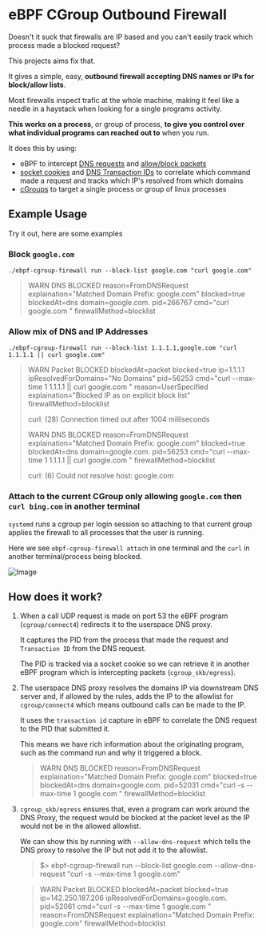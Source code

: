 # eBPF CGroup Outbound Firewall

Doesn't it suck that firewalls are IP based and you can't easily track which process made a blocked request? 

This projects aims fix that.

It gives a simple, easy, **outbound firewall accepting DNS names or IPs for block/allow lists**.

Most firewalls inspect trafic at the whole machine, making it feel like a needle in a haystack when looking for a single programs activity.

**This works on a process**, or group of process, **to give you control over what individual programs can reached out to** when you run.


It does this by using:

- eBPF to intercept [DNS requests](https://docs.ebpf.io/linux/program-type/BPF_PROG_TYPE_CGROUP_SOCK_ADDR/) and [allow/block packets](https://docs.ebpf.io/linux/program-type/BPF_PROG_TYPE_CGROUP_SKB/)
- [socket cookies](https://docs.ebpf.io/linux/helper-function/bpf_get_socket_cookie/) and [DNS Transaction IDs](https://beta.computer-networking.info/syllabus/default/protocols/dns.html) to correlate which command made a request and tracks which IP's resolved from which domains
- [cGroups](https://man7.org/linux/man-pages/man7/cgroups.7.html) to target a single process or group of linux processes

## Example Usage

Try it out, here are some examples

### Block `google.com`

`./ebpf-cgroup-firewall run --block-list google.com "curl google.com"`

> WARN DNS BLOCKED reason=FromDNSRequest explaination="Matched Domain Prefix: google.com" blocked=true blockedAt=dns domain=google.com. pid=266767 cmd="curl google.com " firewallMethod=blocklist

### Allow mix of DNS and IP Addresses

`./ebpf-cgroup-firewall run --block-list 1.1.1.1,google.com "curl 1.1.1.1 || curl google.com"`

> WARN Packet BLOCKED blockedAt=packet blocked=true ip=1.1.1.1 ipResolvedForDomains="No Domains" pid=56253 cmd="curl --max-time 1 1.1.1.1 || curl google.com " reason=UserSpecified explaination="Blocked IP as on explicit block list" firewallMethod=blocklist
>
> curl: (28) Connection timed out after 1004 milliseconds
>
> WARN DNS BLOCKED reason=FromDNSRequest explaination="Matched Domain Prefix: google.com" blocked=true blockedAt=dns domain=google.com. pid=56253 cmd="curl --max-time 1 1.1.1.1 || curl google.com " firewallMethod=blocklist
>
> curl: (6) Could not resolve host: google.com

### Attach to the current CGroup only allowing `google.com` then `curl bing.com` in another terminal

`systemd` runs a cgroup per login session so attaching to that current group applies the firewall
to all processes that the user is running.

Here we see `ebpf-cgroup-firewall attach` in one terminal and the `curl` in another terminal/process being blocked.

![Image](https://github.com/user-attachments/assets/d6806f53-cafd-49de-8f65-8dfef898a49a)


## How does it work?

1. When a call UDP request is made on port 53 the eBPF program (`cgroup/connect4`) redirects it to the userspace DNS proxy.

   It captures the PID from the process that made the request and `Transaction ID` from the DNS request.

   The PID is tracked via a socket cookie so we can retrieve it in another eBPF program which is
   intercepting packets (`cgroup_skb/egress`).

2. The userspace DNS proxy resolves the domains IP via downstream DNS server and, if allowed by the 
   rules, adds the IP to the allowlist for `cgroup/connect4` which means outbound calls can be made to the IP.

   It uses the `transaction id` capture in eBPF to correlate the DNS request to the PID that submitted it.
    
   This means we have rich information about the originating program, such as the command run and why it triggered a block.

   > WARN DNS BLOCKED reason=FromDNSRequest explaination="Matched Domain Prefix: google.com" blocked=true blockedAt=dns domain=google.com. pid=52031 cmd="curl -s --max-time 1 google.com " firewallMethod=blocklist

3. `cgroup_skb/egress` ensures that, even a program can work around the DNS Proxy, the request would be blocked at the packet level as the IP would not be in the allowed allowlist.

    We can show this by running with `--allow-dns-request` which tells the DNS proxy to resolve the IP but not add it to the allowlist.

    > $> ebpf-cgroup-firewall run --block-list google.com --allow-dns-request "curl -s --max-time 1 google.com"

    > WARN Packet BLOCKED blockedAt=packet blocked=true ip=142.250.187.206 ipResolvedForDomains=google.com. pid=52061 cmd="curl -s --max-time 1 google.com " reason=FromDNSRequest explaination="Matched Domain Prefix: google.com" firewallMethod=blocklist
